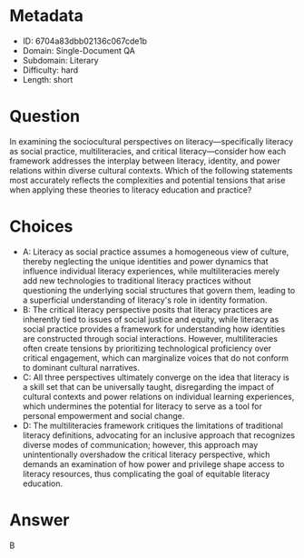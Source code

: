 # Metadata

- ID: 6704a83dbb02136c067cde1b
- Domain: Single-Document QA
- Subdomain: Literary
- Difficulty: hard
- Length: short

# Question

In examining the sociocultural perspectives on literacy—specifically literacy as social practice, multiliteracies, and critical literacy—consider how each framework addresses the interplay between literacy, identity, and power relations within diverse cultural contexts. Which of the following statements most accurately reflects the complexities and potential tensions that arise when applying these theories to literacy education and practice?

# Choices

- A: Literacy as social practice assumes a homogeneous view of culture, thereby neglecting the unique identities and power dynamics that influence individual literacy experiences, while multiliteracies merely add new technologies to traditional literacy practices without questioning the underlying social structures that govern them, leading to a superficial understanding of literacy's role in identity formation.
- B: The critical literacy perspective posits that literacy practices are inherently tied to issues of social justice and equity, while literacy as social practice provides a framework for understanding how identities are constructed through social interactions. However, multiliteracies often create tensions by prioritizing technological proficiency over critical engagement, which can marginalize voices that do not conform to dominant cultural narratives.
- C: All three perspectives ultimately converge on the idea that literacy is a skill set that can be universally taught, disregarding the impact of cultural contexts and power relations on individual learning experiences, which undermines the potential for literacy to serve as a tool for personal empowerment and social change.
- D: The multiliteracies framework critiques the limitations of traditional literacy definitions, advocating for an inclusive approach that recognizes diverse modes of communication; however, this approach may unintentionally overshadow the critical literacy perspective, which demands an examination of how power and privilege shape access to literacy resources, thus complicating the goal of equitable literacy education.

# Answer

B
